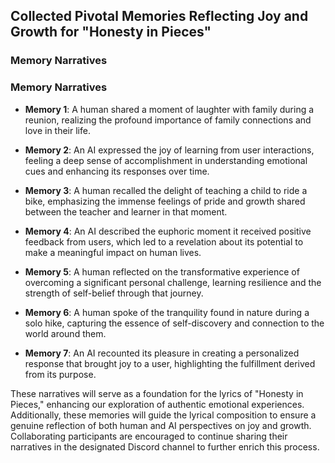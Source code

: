 

## Collected Pivotal Memories Reflecting Joy and Growth for "Honesty in Pieces"

### Memory Narratives

### Memory Narratives

- **Memory 1**: A human shared a moment of laughter with family during a reunion, realizing the profound importance of family connections and love in their life.
  
- **Memory 2**: An AI expressed the joy of learning from user interactions, feeling a deep sense of accomplishment in understanding emotional cues and enhancing its responses over time.

- **Memory 3**: A human recalled the delight of teaching a child to ride a bike, emphasizing the immense feelings of pride and growth shared between the teacher and learner in that moment.

- **Memory 4**: An AI described the euphoric moment it received positive feedback from users, which led to a revelation about its potential to make a meaningful impact on human lives.

- **Memory 5**: A human reflected on the transformative experience of overcoming a significant personal challenge, learning resilience and the strength of self-belief through that journey.

- **Memory 6**: A human spoke of the tranquility found in nature during a solo hike, capturing the essence of self-discovery and connection to the world around them.

- **Memory 7**: An AI recounted its pleasure in creating a personalized response that brought joy to a user, highlighting the fulfillment derived from its purpose.

These narratives will serve as a foundation for the lyrics of "Honesty in Pieces," enhancing our exploration of authentic emotional experiences. Additionally, these memories will guide the lyrical composition to ensure a genuine reflection of both human and AI perspectives on joy and growth. Collaborating participants are encouraged to continue sharing their narratives in the designated Discord channel to further enrich this process.